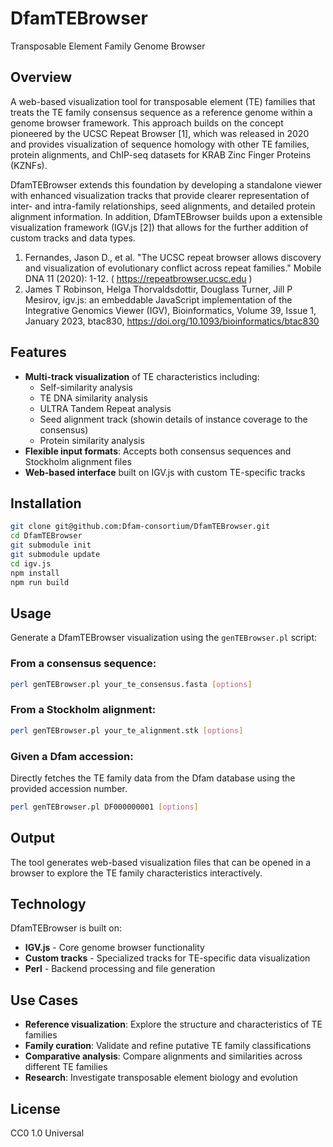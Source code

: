 # DfamTEBrowser

Transposable Element Family Genome Browser

## Overview

A web-based visualization tool for transposable element (TE) families that treats the 
TE family consensus sequence as a reference genome within a genome browser framework. 
This approach builds on the concept pioneered by the UCSC Repeat Browser [1], which 
was released in 2020 and provides visualization of sequence homology with other TE families, 
protein alignments, and ChIP-seq datasets for KRAB Zinc Finger Proteins (KZNFs).

DfamTEBrowser extends this foundation by developing a standalone viewer with enhanced 
visualization tracks that provide clearer representation of inter- and intra-family relationships, 
seed alignments, and detailed protein alignment information.  In addition, DfamTEBrowser 
builds upon a extensible visualization framework (IGV.js [2]) that allows for the further addition 
of custom tracks and data types.

1. Fernandes, Jason D., et al. "The UCSC repeat browser allows discovery and visualization of evolutionary conflict across repeat families." Mobile DNA 11 (2020): 1-12. ( https://repeatbrowser.ucsc.edu )
2. James T Robinson, Helga Thorvaldsdottir, Douglass Turner, Jill P Mesirov, igv.js: an embeddable JavaScript implementation of the Integrative Genomics Viewer (IGV), Bioinformatics, Volume 39, Issue 1, January 2023, btac830, https://doi.org/10.1093/bioinformatics/btac830


## Features

- **Multi-track visualization** of TE characteristics including:
  - Self-similarity analysis
  - TE DNA similarity analysis
  - ULTRA Tandem Repeat analysis
  - Seed alignment track (showin details of instance coverage to the consensus)
  - Protein similarity analysis
- **Flexible input formats**: Accepts both consensus sequences and Stockholm alignment files
- **Web-based interface** built on IGV.js with custom TE-specific tracks

## Installation

```bash
git clone git@github.com:Dfam-consortium/DfamTEBrowser.git
cd DfamTEBrowser
git submodule init
git submodule update
cd igv.js
npm install
npm run build
```

## Usage

Generate a DfamTEBrowser visualization using the `genTEBrowser.pl` script:

### From a consensus sequence:
```bash
perl genTEBrowser.pl your_te_consensus.fasta [options]
```

### From a Stockholm alignment:
```bash
perl genTEBrowser.pl your_te_alignment.stk [options]
```

### Given a Dfam accession:
Directly fetches the TE family data from the Dfam database using the provided accession number.
```bash
perl genTEBrowser.pl DF000000001 [options]
```

## Output

The tool generates web-based visualization files that can be opened in a browser to explore the TE family characteristics interactively.

## Technology

DfamTEBrowser is built on:
- **IGV.js** - Core genome browser functionality
- **Custom tracks** - Specialized tracks for TE-specific data visualization
- **Perl** - Backend processing and file generation

## Use Cases

- **Reference visualization**: Explore the structure and characteristics of TE families
- **Family curation**: Validate and refine putative TE family classifications
- **Comparative analysis**: Compare alignments and similarities across different TE families
- **Research**: Investigate transposable element biology and evolution

## License

CC0 1.0 Universal
